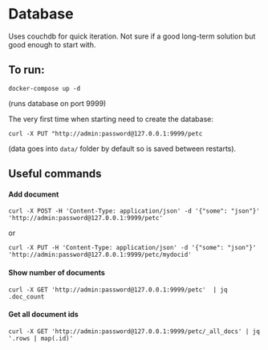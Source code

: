 # Database

Uses couchdb for quick iteration. Not sure if a good long-term solution but
good enough to start with.

## To run:

    docker-compose up -d

(runs database on port 9999)

The very first time when starting need to create the database:

    curl -X PUT "http://admin:password@127.0.0.1:9999/petc

(data goes into `data/` folder by default so is saved between restarts).


## Useful commands

#### Add document

    curl -X POST -H 'Content-Type: application/json' -d '{"some": "json"}' 'http://admin:password@127.0.0.1:9999/petc'

or

    curl -X PUT -H 'Content-Type: application/json' -d '{"some": "json"}' 'http://admin:password@127.0.0.1:9999/petc/mydocid'

#### Show number of documents

    curl -X GET 'http://admin:password@127.0.0.1:9999/petc'  | jq .doc_count

#### Get all document ids

    curl -X GET 'http://admin:password@127.0.0.1:9999/petc/_all_docs' | jq '.rows | map(.id)'
